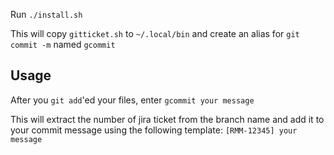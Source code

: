 Run `./install.sh`

This will copy `gitticket.sh` to `~/.local/bin` and create an alias for `git commit -m` named `gcommit`

## Usage
After you `git add`'ed your files, enter `gcommit your message`

This will extract the number of jira ticket from the branch name and add it to your commit message using the following template:
`[RMM-12345] your message`
